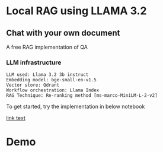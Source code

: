 # Local RAG using LLAMA 3.2
## Chat with your own document
A free RAG implementation of QA 

### LLM infrastructure


```
LLM used: Llama 3.2 3b instruct                            
Embedding model: bge-small-en-v1.5                         
Vector store: Qdrant                                       
Workflow orchestration: Llama Index                        
RAG Technique: Re-ranking method [ms-marco-MiniLM-L-2-v2]  
```

To get started, try the implementation in below notebook

[link text](https://)

# Demo


